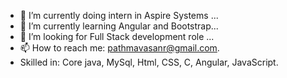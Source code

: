 - 🔭 I’m currently doing intern in Aspire Systems ...
- 🌱 I’m currently learning Angular and Bootstrap...
- 🤔 I’m looking for Full Stack development role ...
- 📫 How to reach me: pathmavasanr@gmail.com.
- Skilled in: Core java, MySql, Html, CSS, C, Angular, JavaScript.

